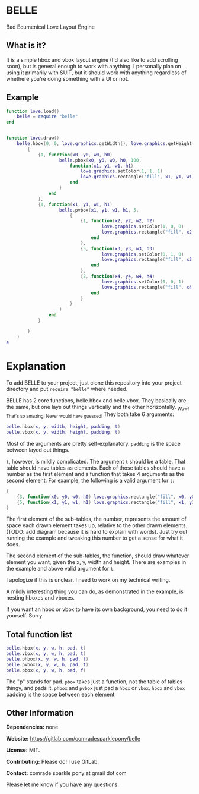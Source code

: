 # BELLE

Bad Ecumenical Love Layout Engine

## What is it?

It is a simple hbox and vbox layout engine (I'd also like to add scrolling soon), but is general enough to work with anything. I personally plan on using it primarily with SUIT, but it should work with anything regardless of whethere you're doing something with a UI or not.

## Example

```lua
function love.load()
    belle = require "belle"
end


function love.draw()
    belle.hbox(0, 0, love.graphics.getWidth(), love.graphics.getHeight(), 5, 
        {
            {1, function(x0, y0, w0, h0)
                    belle.pbox(x0, y0, w0, h0, 100,
                        function(x1, y1, w1, h1)
                            love.graphics.setColor(1, 1, 1)
                            love.graphics.rectangle("fill", x1, y1, w1, h1)
                        end
                    )
                end
            },
            {1, function(x1, y1, w1, h1)
                    belle.pvbox(x1, y1, w1, h1, 5, 
                        {
                            {1, function(x2, y2, w2, h2)
                                    love.graphics.setColor(1, 0, 0)
                                    love.graphics.rectangle("fill", x2, y2, w2, h2)
                                end
                            },
                            {5, function(x3, y3, w3, h3)
                                    love.graphics.setColor(0, 1, 0)
                                    love.graphics.rectangle("fill", x3, y3, w3, h3)
                                end
                            },
                            {2, function(x4, y4, w4, h4)
                                    love.graphics.setColor(0, 0, 1)
                                    love.graphics.rectangle("fill", x4, y4, w4, h4)
                                end
                            }
                        }
                    )
                end
            }

        }
    )
e
```

# Explanation

To add BELLE to your project, just clone this repository into your project directory and put `require "belle"` where needed.

BELLE has 2 core functions, belle.hbox and belle.vbox. They basically are the same, but one lays out things vertically and the other horizontally. <sub> Wow! That's so amazing! Never would have guessed! </sub> They both take 6 arguments:

```lua
belle.hbox(x, y, width, height, padding, t)
belle.vbox(x, y, width, height, padding, t)
```

Most of the arguments are pretty self-explanatory. `padding` is the space between layed out things.

`t`, however, is mildly complicated. The argument `t` should be a table. That table should have tables as elements. Each of those tables should have a number as the first element and a function that takes 4 arguments as the second element. For example, the following is a valid argument for `t`:

```lua
{
    {3, function(x0, y0, w0, h0) love.graphics.rectangle("fill", x0, y0, w0, h0) end},
    {5, function(x1, y1, w1, h1) love.graphics.rectangle("fill", x1, y1, w1, h1) end},
}
```

The first element of the sub-tables, the number, represents the amount of space each drawn element takes up, relative to the other drawn elements. (TODO: add diagram because it is hard to explain with words). Just try out running the example and tweaking this number to get a sense for what it does.

The second element of the sub-tables, the function, should draw whatever element you want, given the x, y, width and height. There are examples in the example and above valid argument for `t`.

I apologize if this is unclear. I need to work on my technical writing.

A mildly interesting thing you can do, as demonstrated in the example, is nesting hboxes and vboxes.

If you want an hbox or vbox to have its own background, you need to do it yourself. Sorry.

## Total function list

```lua
belle.hbox(x, y, w, h, pad, t)
belle.vbox(x, y, w, h, pad, t)
belle.phbox(x, y, w, h, pad, t)
belle.pvbox(x, y, w, h, pad, t)
belle.pbox(x, y, w, h, pad, f)
```

The "p" stands for pad. `pbox` takes just a function, not the table of tables thingy, and pads it. `phbox` and `pvbox` just pad a `hbox` or `vbox`. `hbox` and `vbox` padding is the space between each element.

## Other Information

__Dependencies:__ none

__Website:__ https://gitlab.com/comradesparklepony/belle

__License:__ MIT.

__Contributing:__ Please do! I use GitLab.

__Contact:__ comrade sparkle pony at gmail dot com

Please let me know if you have any questions.